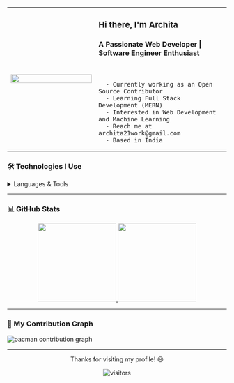 
<table>
  <tr>
    <td width="40%">
      <img src="https://mir-s3-cdn-cf.behance.net/project_modules/disp/601014116770475.6068beff4640a.gif" width="100%" />
    </td>
    <td width="60%">
      <h3>Hi there, I'm Archita</h2>
      <h4>A Passionate Web Developer | Software Engineer Enthusiast</h4>
      <br/>

      - Currently working as an Open Source Contributor  
      - Learning Full Stack Development (MERN)  
      - Interested in Web Development and Machine Learning  
      - Reach me at archita21work@gmail.com 
      - Based in India
    
  </tr>
</table>


### 🛠️ Technologies I Use

<p align="center">

<details>
<summary>Languages & Tools</summary> <br>

![C++](https://img.shields.io/badge/C%2B%2B-00599C?style=for-the-badge&logo=c%2B%2B&logoColor=white)
![Python](https://img.shields.io/badge/python-3670A0?style=for-the-badge&logo=python&logoColor=ffdd54) 
![HTML](https://img.shields.io/badge/html-%23E34F26.svg?style=for-the-badge&logo=html5&logoColor=white) 
![CSS](https://img.shields.io/badge/css-%231572B6.svg?style=for-the-badge&logo=css3&logoColor=white) 
![JavaScript](https://img.shields.io/badge/javascript%20-%23323330.svg?&style=for-the-badge&logo=javascript&logoColor=%23F7DF1E) <br>
![Reactjs](https://img.shields.io/badge/react%20-%2320232a.svg?&style=for-the-badge&logo=react&logoColor=%2361DAFB)
![TailwindCSS](https://img.shields.io/badge/tailwindcss-%2338B2AC.svg?style=for-the-badge&logo=tailwind-css&logoColor=white)
![Next JS](https://img.shields.io/badge/Next-black?style=for-the-badge&logo=next.js&logoColor=white)<br>
![MySQL](https://img.shields.io/badge/MySQL-00000F?style=for-the-badge&logo=mysql&logoColor=white)
![MongoDB](https://img.shields.io/badge/MongoDB-%234ea94b.svg?&style=for-the-badge&logo=mongodb&logoColor=white)<br>
![NumPy](https://img.shields.io/badge/numpy-%23013243.svg?style=for-the-badge&logo=numpy&logoColor=white)
![Pandas](https://img.shields.io/badge/pandas-%23150458.svg?style=for-the-badge&logo=pandas&logoColor=white)
![Matplotlib](https://img.shields.io/badge/Matplotlib-%23ffffff.svg?style=for-the-badge&logo=Matplotlib&logoColor=black)
![scikit-learn](https://img.shields.io/badge/scikit--learn-%23F7931E.svg?style=for-the-badge&logo=scikit-learn&logoColor=white) 
![TensorFlow](https://img.shields.io/badge/TensorFlow-%23FF6F00.svg?style=for-the-badge&logo=TensorFlow&logoColor=white)
![Keras](https://img.shields.io/badge/Keras-%23D00000.svg?style=for-the-badge&logo=Keras&logoColor=white)
![Streamlit](https://img.shields.io/badge/Streamlit-%23FE4B4B.svg?style=for-the-badge&logo=streamlit&logoColor=white)<br>
![Visual Studio Code](https://img.shields.io/badge/Visual%20Studio%20Code-0078d7.svg?style=for-the-badge&logo=visual-studio-code&logoColor=white)
![Git](https://img.shields.io/badge/git-%23F05033.svg?style=for-the-badge&logo=git&logoColor=white)
![GitHub](https://img.shields.io/badge/github-%23121011.svg?style=for-the-badge&logo=github&logoColor=white)
![Vercel](https://img.shields.io/badge/vercel-%23000000.svg?style=for-the-badge&logo=vercel&logoColor=white)
</details>
</p>

---

### 📊 GitHub Stats

<div align="center">
  <a href="https://github.com/luis-sagx">
    <img height="180em" src="https://github-readme-stats.vercel.app/api?username=architasaha21&show_icons=true&count_private=true&theme=dracula&hide_border=false&hide=stars"/>
  </a>
  <a href="https://github.com/luis-sagx">
    <img height="180em" src="https://github-readme-stats.vercel.app/api/top-langs/?username=architasaha21&layout=compact&langs_count=6&theme=dracula&hide_border=false"/>
  </a>
</div>

---

### 👾 My Contribution Graph

<picture>
  <source media="(prefers-color-scheme: dark)" srcset="https://raw.githubusercontent.com/luis-sagx/luis-sagx/output/pacman-contribution-graph-dark.svg">
  <source media="(prefers-color-scheme: light)" srcset="https://raw.githubusercontent.com/luis-sagx/luis-sagx/output/pacman-contribution-graph.svg">
  <img alt="pacman contribution graph" src="https://raw.githubusercontent.com/architasaha21/architasaha21/output/pacman-contribution-graph.svg">
</picture>

---

<p align="center">Thanks for visiting my profile! 😃</p>
<p align="center">
  <img src="https://komarev.com/ghpvc/?username=architasaha21&style=flat-square&color=blue" alt="visitors"/>
</p>

